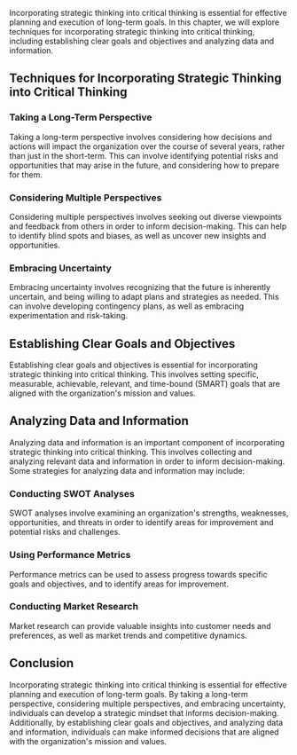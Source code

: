 
Incorporating strategic thinking into critical thinking is essential for effective planning and execution of long-term goals. In this chapter, we will explore techniques for incorporating strategic thinking into critical thinking, including establishing clear goals and objectives and analyzing data and information.

Techniques for Incorporating Strategic Thinking into Critical Thinking
----------------------------------------------------------------------

### Taking a Long-Term Perspective

Taking a long-term perspective involves considering how decisions and actions will impact the organization over the course of several years, rather than just in the short-term. This can involve identifying potential risks and opportunities that may arise in the future, and considering how to prepare for them.

### Considering Multiple Perspectives

Considering multiple perspectives involves seeking out diverse viewpoints and feedback from others in order to inform decision-making. This can help to identify blind spots and biases, as well as uncover new insights and opportunities.

### Embracing Uncertainty

Embracing uncertainty involves recognizing that the future is inherently uncertain, and being willing to adapt plans and strategies as needed. This can involve developing contingency plans, as well as embracing experimentation and risk-taking.

Establishing Clear Goals and Objectives
---------------------------------------

Establishing clear goals and objectives is essential for incorporating strategic thinking into critical thinking. This involves setting specific, measurable, achievable, relevant, and time-bound (SMART) goals that are aligned with the organization's mission and values.

Analyzing Data and Information
------------------------------

Analyzing data and information is an important component of incorporating strategic thinking into critical thinking. This involves collecting and analyzing relevant data and information in order to inform decision-making. Some strategies for analyzing data and information may include:

### Conducting SWOT Analyses

SWOT analyses involve examining an organization's strengths, weaknesses, opportunities, and threats in order to identify areas for improvement and potential risks and challenges.

### Using Performance Metrics

Performance metrics can be used to assess progress towards specific goals and objectives, and to identify areas for improvement.

### Conducting Market Research

Market research can provide valuable insights into customer needs and preferences, as well as market trends and competitive dynamics.

Conclusion
----------

Incorporating strategic thinking into critical thinking is essential for effective planning and execution of long-term goals. By taking a long-term perspective, considering multiple perspectives, and embracing uncertainty, individuals can develop a strategic mindset that informs decision-making. Additionally, by establishing clear goals and objectives, and analyzing data and information, individuals can make informed decisions that are aligned with the organization's mission and values.
